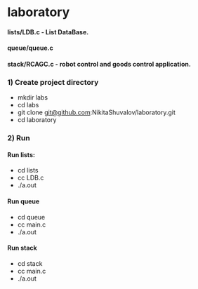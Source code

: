 # laboratory

#### lists/LDB.c - List DataBase.

#### queue/queue.c

#### stack/RCAGC.c - robot control and goods control application.

### 1) Create project directory
- mkdir labs
- cd labs
- git clone git@github.com:NikitaShuvalov/laboratory.git
- cd laboratory

### 2) Run
#### Run lists:
- cd lists
- cc LDB.c
- ./a.out

#### Run queue
- cd queue
- cc main.c
- ./a.out

#### Run stack
- cd stack
- cc main.c
- ./a.out

